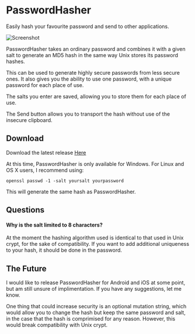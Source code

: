 # PasswordHasher
Easily hash your favourite password and send to other applications.

![Screenshot](https://raw.githubusercontent.com/veridiam/PasswordHasher/master/Images/Screenshot.png)

PasswordHasher takes an ordinary password and combines it with a given salt to generate an MD5 hash in the same way Unix stores its password hashes.

This can be used to generate highly secure passwords from less secure ones. It also gives you the ability to use one password, with a unique password for each place of use.

The salts you enter are saved, allowing you to store them for each place of use.

The Send button allows you to transport the hash without use of the insecure clipboard.

## Download
Download the latest release [Here](https://github.com/veridiam/PasswordHasher/releases)

At this time, PasswordHasher is only available for Windows. For Linux and OS X users, I recommend using:

    openssl passwd -1 -salt yoursalt yourpassword
	
This will generate the same hash as PasswordHasher.

## Questions
#### Why is the salt limited to 8 characters?
At the moment the hashing algorithm used is identical to that used in Unix crypt, for the sake of compatibility. If you want to add additional uniqueness to your hash, it should be done in the password.

## The Future
I would like to release PasswordHasher for Android and iOS at some point, but am still unsure of implimentation. If you have any suggestions, let me know.

One thing that could increase security is an optional mutation string, which would allow you to change the hash but keep the same password and salt, in the case that the hash is comprimised for any reason. However, this would break compatibility with Unix crypt.

